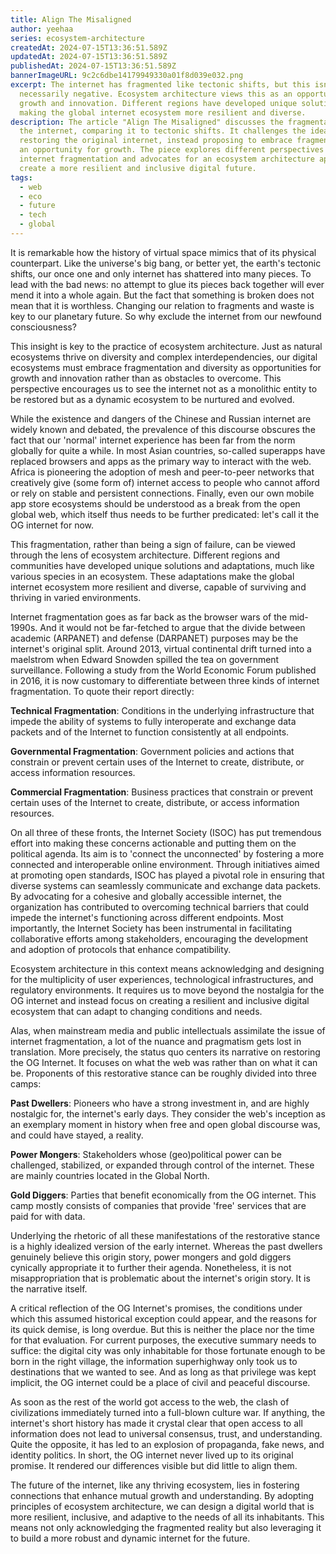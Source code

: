 ```yaml
---
title: Align The Misaligned
author: yeehaa
series: ecosystem-architecture
createdAt: 2024-07-15T13:36:51.589Z
updatedAt: 2024-07-15T13:36:51.589Z
publishedAt: 2024-07-15T13:36:51.589Z
bannerImageURL: 9c2c6dbe14179949330a01f8d039e032.png
excerpt: The internet has fragmented like tectonic shifts, but this isn't
  necessarily negative. Ecosystem architecture views this as an opportunity for
  growth and innovation. Different regions have developed unique solutions,
  making the global internet ecosystem more resilient and diverse.
description: The article "Align The Misaligned" discusses the fragmentation of
  the internet, comparing it to tectonic shifts. It challenges the idea of
  restoring the original internet, instead proposing to embrace fragmentation as
  an opportunity for growth. The piece explores different perspectives on
  internet fragmentation and advocates for an ecosystem architecture approach to
  create a more resilient and inclusive digital future.
tags:
  - web
  - eco
  - future
  - tech
  - global
---
```

It is remarkable how the history of virtual space mimics that of its physical counterpart. Like the universe's big bang, or better yet, the earth's tectonic shifts, our once one and only internet has shattered into many pieces. To lead with the bad news: no attempt to glue its pieces back together will ever mend it into a whole again. But the fact that something is broken does not mean that it is worthless. Changing our relation to fragments and waste is key to our planetary future. So why exclude the internet from our newfound consciousness?

This insight is key to the practice of ecosystem architecture. Just as natural ecosystems thrive on diversity and complex interdependencies, our digital ecosystems must embrace fragmentation and diversity as opportunities for growth and innovation rather than as obstacles to overcome. This perspective encourages us to see the internet not as a monolithic entity to be restored but as a dynamic ecosystem to be nurtured and evolved.

While the existence and dangers of the Chinese and Russian internet are widely known and debated, the prevalence of this discourse obscures the fact that our 'normal' internet experience has been far from the norm globally for quite a while. In most Asian countries, so-called superapps have replaced browsers and apps as the primary way to interact with the web. Africa is pioneering the adoption of mesh and peer-to-peer networks that creatively give (some form of) internet access to people who cannot afford or rely on stable and persistent connections. Finally, even our own mobile app store ecosystems should be understood as a break from the open global web, which itself thus needs to be further predicated: let's call it the OG internet for now.

This fragmentation, rather than being a sign of failure, can be viewed through the lens of ecosystem architecture. Different regions and communities have developed unique solutions and adaptations, much like various species in an ecosystem. These adaptations make the global internet ecosystem more resilient and diverse, capable of surviving and thriving in varied environments.

Internet fragmentation goes as far back as the browser wars of the mid-1990s. And it would not be far-fetched to argue that the divide between academic (ARPANET) and defense (DARPANET) purposes may be the internet's original split. Around 2013, virtual continental drift turned into a maelstrom when Edward Snowden spilled the tea on government surveillance. Following a study from the World Economic Forum published in 2016, it is now customary to differentiate between three kinds of internet fragmentation. To quote their report directly:

**Technical Fragmentation**: Conditions in the underlying infrastructure that impede the ability of systems to fully interoperate and exchange data packets and of the Internet to function consistently at all endpoints.

**Governmental Fragmentation**: Government policies and actions that constrain or prevent certain uses of the Internet to create, distribute, or access information resources.

**Commercial Fragmentation**: Business practices that constrain or prevent certain uses of the Internet to create, distribute, or access information resources.

On all three of these fronts, the Internet Society (ISOC) has put tremendous effort into making these concerns actionable and putting them on the political agenda. Its aim is to 'connect the unconnected' by fostering a more connected and interoperable online environment. Through initiatives aimed at promoting open standards, ISOC has played a pivotal role in ensuring that diverse systems can seamlessly communicate and exchange data packets. By advocating for a cohesive and globally accessible internet, the organization has contributed to overcoming technical barriers that could impede the internet's functioning across different endpoints. Most importantly, the Internet Society has been instrumental in facilitating collaborative efforts among stakeholders, encouraging the development and adoption of protocols that enhance compatibility.

Ecosystem architecture in this context means acknowledging and designing for the multiplicity of user experiences, technological infrastructures, and regulatory environments. It requires us to move beyond the nostalgia for the OG internet and instead focus on creating a resilient and inclusive digital ecosystem that can adapt to changing conditions and needs.

Alas, when mainstream media and public intellectuals assimilate the issue of internet fragmentation, a lot of the nuance and pragmatism gets lost in translation. More precisely, the status quo centers its narrative on restoring the OG Internet. It focuses on what the web was rather than on what it can be. Proponents of this restorative stance can be roughly divided into three camps:

**Past Dwellers**: Pioneers who have a strong investment in, and are highly nostalgic for, the internet's early days. They consider the web's inception as an exemplary moment in history when free and open global discourse was, and could have stayed, a reality.

**Power Mongers**: Stakeholders whose (geo)political power can be challenged, stabilized, or expanded through control of the internet. These are mainly countries located in the Global North.

**Gold Diggers**: Parties that benefit economically from the OG internet. This camp mostly consists of companies that provide 'free' services that are paid for with data.

Underlying the rhetoric of all these manifestations of the restorative stance is a highly idealized version of the early internet. Whereas the past dwellers genuinely believe this origin story, power mongers and gold diggers cynically appropriate it to further their agenda. Nonetheless, it is not misappropriation that is problematic about the internet's origin story. It is the narrative itself.

A critical reflection of the OG Internet's promises, the conditions under which this assumed historical exception could appear, and the reasons for its quick demise, is long overdue. But this is neither the place nor the time for that evaluation. For current purposes, the executive summary needs to suffice: the digital city was only inhabitable for those fortunate enough to be born in the right village, the information superhighway only took us to destinations that we wanted to see. And as long as that privilege was kept implicit, the OG internet could be a place of civil and peaceful discourse.

As soon as the rest of the world got access to the web, the clash of civilizations immediately turned into a full-blown culture war. If anything, the internet's short history has made it crystal clear that open access to all information does not lead to universal consensus, trust, and understanding. Quite the opposite, it has led to an explosion of propaganda, fake news, and identity politics. In short, the OG internet never lived up to its original promise. It rendered our differences visible but did little to align them.

The future of the internet, like any thriving ecosystem, lies in fostering connections that enhance mutual growth and understanding. By adopting principles of ecosystem architecture, we can design a digital world that is more resilient, inclusive, and adaptive to the needs of all its inhabitants. This means not only acknowledging the fragmented reality but also leveraging it to build a more robust and dynamic internet for the future.

